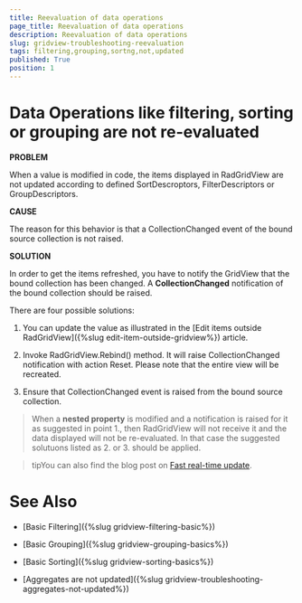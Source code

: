 ```yaml
---
title: Reevaluation of data operations
page_title: Reevaluation of data operations
description: Reevaluation of data operations
slug: gridview-troubleshooting-reevaluation
tags: filtering,grouping,sortng,not,updated
published: True
position: 1
---
```


# Data Operations like filtering, sorting or grouping are not re-evaluated

__PROBLEM__

When a value is modified in code, the items displayed in RadGridView are not updated according to defined SortDescroptors, FilterDescriptors or GroupDescriptors.

__CAUSE__

The reason for this behavior is that a CollectionChanged event of the bound source collection is not raised. 

__SOLUTION__

In order to get the items refreshed, you have to notify the GridView that the bound collection has been changed. A __CollectionChanged__ notification of the bound collection should be raised.

There are four possible solutions:

1. You can update the value as illustrated in the [Edit items outside RadGridView]({%slug edit-item-outside-gridview%}) article.

1. Invoke RadGridView.Rebind() method. It will raise CollectionChanged notification with action Reset. Please note that the entire view will be recreated.

1. Ensure that CollectionChanged event is raised from the bound source collection.

>When a __nested property__ is modified and a notification is raised for it as suggested in point 1., then RadGridView will not receive it and the data displayed will not be re-evaluated. In that case the suggested solutuons listed as 2. or 3. should be applied.

>tipYou can also find the blog post on [Fast real-time update](http://blogs.telerik.com/vladimirenchev/posts/10-10-04/fast-real-time-data-update-for-your-silverlight-and-wpf-applications.aspx).

# See Also 
* [Basic Filtering]({%slug gridview-filtering-basic%})

* [Basic Grouping]({%slug gridview-grouping-basics%})

* [Basic Sorting]({%slug gridview-sorting-basics%})

* [Aggregates are not updated]({%slug gridview-troubleshooting-aggregates-not-updated%})


